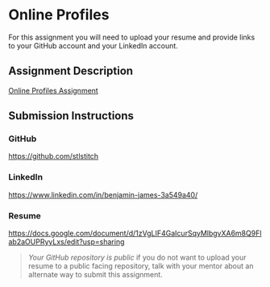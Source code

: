 # Online Profiles
For this assignment you will need to upload your resume and provide links to your GitHub account and your LinkedIn account.

## Assignment Description
[Online Profiles Assignment](https://education.launchcode.org/liftoff/modules/assignments/online-profiles)

## Submission Instructions
 
### GitHub
https://github.com/stlstitch
 
### LinkedIn
https://www.linkedin.com/in/benjamin-james-3a549a40/

### Resume
https://docs.google.com/document/d/1zVgLIF4GaIcurSqyMlbgvXA6m8Q9Flab2aOUPRyyLxs/edit?usp=sharing

> *Your GitHub repository is public* if you do not want to upload your resume to a public facing repository, talk with your mentor about an alternate way to submit this assignment.
